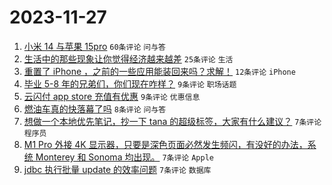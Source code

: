 # 2023-11-27

1. [小米 14 与苹果 15pro](https://www.v2ex.com/t/995416) `60条评论` `问与答`
1. [生活中的那些现象让你觉得经济越来越差](https://www.v2ex.com/t/995430) `25条评论` `生活`
1. [重置了 iPhone ，之前的一些应用能装回来吗？求解！](https://www.v2ex.com/t/995400) `12条评论` `iPhone`
1. [毕业 5-8 年的兄弟们，你们现在咋样？](https://www.v2ex.com/t/995433) `9条评论` `职场话题`
1. [云闪付 app store 充值有优惠](https://www.v2ex.com/t/995401) `9条评论` `优惠信息`
1. [燃油车真的快落幕了吗](https://www.v2ex.com/t/995427) `8条评论` `问与答`
1. [想做一个本地优先笔记，抄一下 tana 的超级标签，大家有什么建议？](https://www.v2ex.com/t/995424) `7条评论` `程序员`
1. [M1 Pro 外接 4K 显示器，只要是深色页面必然发生频闪，有没好的办法，系统 Monterey 和 Sonoma 均出现。](https://www.v2ex.com/t/995407) `7条评论` `Apple`
1. [jdbc 执行批量 update 的效率问题](https://www.v2ex.com/t/995403) `7条评论` `数据库`
